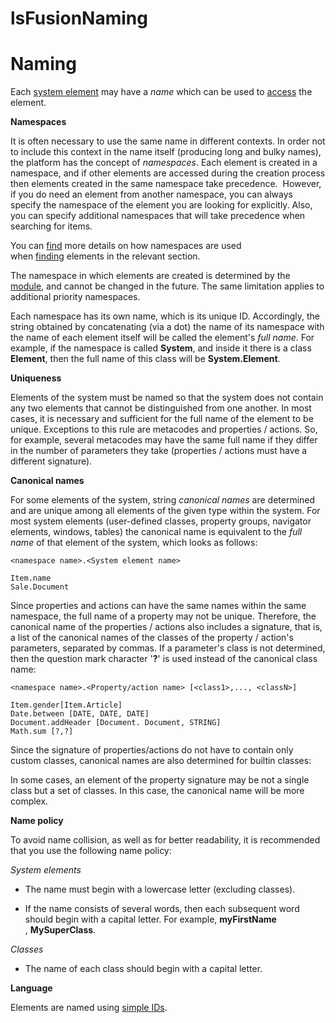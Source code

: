# lsFusionNaming

# Naming

Each [system element](Element_identification.md) may have a *name* which can be used to [access](Search.md) the element.

**Namespaces**

It is often necessary to use the same name in different contexts. In order not to include this context in the name itself (producing long and bulky names), the platform has the concept of *namespaces*. Each element is created in a namespace, and if other elements are accessed during the creation process then elements created in the same namespace take precedence.  However, if you do need an element from another namespace, you can always specify the namespace of the element you are looking for explicitly. Also, you can specify additional namespaces that will take precedence when searching for items.

You can [find](Search.md) more details on how namespaces are used when [finding](Search.md) elements in the relevant section.

The namespace in which elements are created is determined by the [module](Modules.md), and cannot be changed in the future. The same limitation applies to additional priority namespaces.

Each namespace has its own name, which is its unique ID. Accordingly, the string obtained by concatenating (via a dot) the name of its namespace with the name of each element itself will be called the element's *full name*. For example, if the namespace is called **System**, and inside it there is a class **Element**, then the full name of this class will be **System.Element**.

**Uniqueness**

Elements of the system must be named so that the system does not contain any two elements that cannot be distinguished from one another. In most cases, it is necessary and sufficient for the full name of the element to be unique. Exceptions to this rule are metacodes and properties / actions. So, for example, several metacodes may have the same full name if they differ in the number of parameters they take (properties / actions must have a different signature).

**Canonical names**

For some elements of the system, string *canonical names* are determined and are unique among all elements of the given type within the system. For most system elements (user-defined classes, property groups, navigator elements, windows, tables) the canonical name is equivalent to the *full name* of that element of the system, which looks as follows:

    <namespace name>.<System element name>

    Item.name
    Sale.Document

Since properties and actions can have the same names within the same namespace, the full name of a property may not be unique. Therefore, the canonical name of the properties / actions also includes a signature, that is, a list of the canonical names of the classes of the property / action's parameters, separated by commas. If a parameter's class is not determined, then the question mark character '**?**' is used instead of the canonical class name:

    <namespace name>.<Property/action name> [<class1>,..., <classN>]

    Item.gender[Item.Article]
    Date.between [DATE, DATE, DATE]
    Document.addHeader [Document. Document, STRING]
    Math.sum [?,?]

Since the signature of properties/actions do not have to contain only custom classes, canonical names are also determined for builtin classes: 



In some cases, an element of the property signature may be not a single class but a set of classes. In this case, the canonical name will be more complex.

**Name policy**

To avoid name collision, as well as for better readability, it is recommended that you use the following name policy:

*System elements*

-   The name must begin with a lowercase letter (excluding classes).

-   If the name consists of several words, then each subsequent word should begin with a capital letter. For example, **myFirstName** , **MySuperClass**.

*Classes*

-   The name of each class should begin with a capital letter.

**Language**

Elements are named using [simple IDs](IDs_1573053.html#IDs-id).
